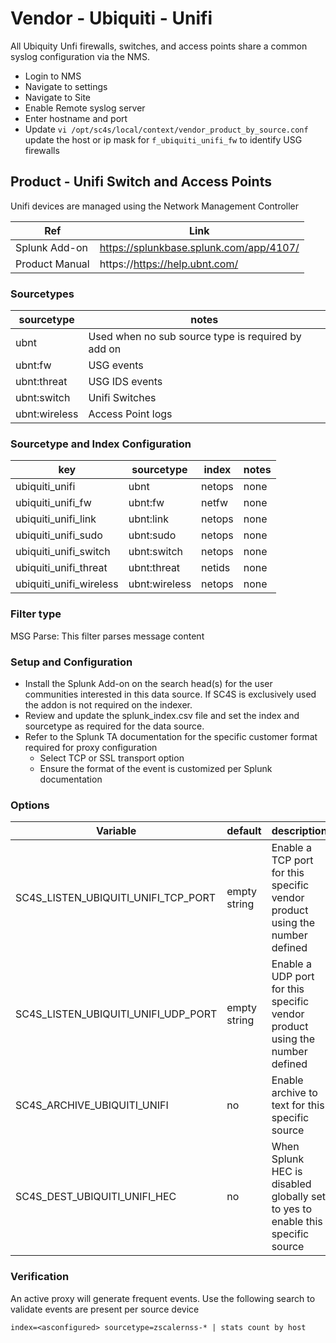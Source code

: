 # Vendor - Ubiquiti - Unifi

All Ubiquity Unfi firewalls, switches, and access points share a common syslog configuration via the NMS.


* Login to NMS
* Navigate to settings
* Navigate to Site 
* Enable Remote syslog server
* Enter hostname and port
* Update ``vi /opt/sc4s/local/context/vendor_product_by_source.conf `` update the host or ip mask for ``f_ubiquiti_unifi_fw`` to identify USG firewalls

## Product - Unifi Switch and Access Points 

Unifi devices are managed using the Network Management Controller


| Ref            | Link                                                                                                    |
|----------------|---------------------------------------------------------------------------------------------------------|
| Splunk Add-on  | https://splunkbase.splunk.com/app/4107/                                                                 |
| Product Manual | https://https://help.ubnt.com/    |


### Sourcetypes

| sourcetype     | notes                                                                                                   |
|----------------|---------------------------------------------------------------------------------------------------------|
| ubnt  | Used when no sub source type is required by add on |
| ubnt:fw  | USG events |
| ubnt:threat | USG IDS events    |
| ubnt:switch  | Unifi Switches |
| ubnt:wireless  | Access Point logs |


### Sourcetype and Index Configuration

| key            | sourcetype     | index          | notes          |
|----------------|----------------|----------------|----------------|
| ubiquiti_unifi      | ubnt     | netops          | none          |
| ubiquiti_unifi_fw      | ubnt:fw       | netfw          | none          |
| ubiquiti_unifi_link      | ubnt:link     | netops          | none          |
| ubiquiti_unifi_sudo      | ubnt:sudo     | netops          | none          |
| ubiquiti_unifi_switch | ubnt:switch | netops          | none          |
| ubiquiti_unifi_threat      | ubnt:threat      | netids          | none          |
| ubiquiti_unifi_wireless | ubnt:wireless | netops          | none          |


### Filter type

MSG Parse: This filter parses message content

### Setup and Configuration

* Install the Splunk Add-on on the search head(s) for the user communities interested in this data source. If SC4S is exclusively used the addon is not required on the indexer.
* Review and update the splunk_index.csv file and set the index and sourcetype as required for the data source.
* Refer to the Splunk TA documentation for the specific customer format required for proxy configuration
    * Select TCP or SSL transport option
    * Ensure the format of the event is customized per Splunk documentation

### Options

| Variable       | default        | description    |
|----------------|----------------|----------------|
| SC4S_LISTEN_UBIQUITI_UNIFI_TCP_PORT      | empty string      | Enable a TCP port for this specific vendor product using the number defined |
| SC4S_LISTEN_UBIQUITI_UNIFI_UDP_PORT      | empty string      | Enable a UDP port for this specific vendor product using the number defined |
| SC4S_ARCHIVE_UBIQUITI_UNIFI | no | Enable archive to text for this specific source |
| SC4S_DEST_UBIQUITI_UNIFI_HEC | no | When Splunk HEC is disabled globally set to yes to enable this specific source | 

### Verification

An active proxy will generate frequent events. Use the following search to validate events are present per source device

```
index=<asconfigured> sourcetype=zscalernss-* | stats count by host
```
